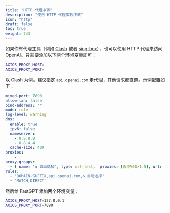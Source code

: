```yaml
---
title: "HTTP 代理中转"
description: "使用 HTTP 代理实现中转"
icon: "http"
draft: false
toc: true
weight: 743
---
```


如果你有代理工具（例如 [Clash](https://github.com/Dreamacro/clash) 或者 [sing-box](https://github.com/SagerNet/sing-box)），也可以使用 HTTP 代理来访问 OpenAI。只需要添加以下两个环境变量即可：

```bash
AXIOS_PROXY_HOST=
AXIOS_PROXY_PORT=
```

以 Clash 为例，建议指定 `api.openai.com` 走代理，其他请求都直连。示例配置如下：

```yaml
mixed-port: 7890
allow-lan: false
bind-address: '*'
mode: rule
log-level: warning
dns:  
  enable: true  
  ipv6: false  
  nameserver:  
    - 8.8.8.8
    - 8.8.4.4 
  cache-size: 400
proxies:
    - 
proxy-groups:
  - { name: '♻️ 自动选择', type: url-test,  proxies: [香港V01×1.5], url: 'https://api.openai.com', interval: 3600}
rules:
  - 'DOMAIN-SUFFIX,api.openai.com,♻️ 自动选择'
  - 'MATCH,DIRECT'
```

然后给 FastGPT 添加两个环境变量：

```bash
AXIOS_PROXY_HOST=127.0.0.1
AXIOS_PROXY_PORT=7890
```

